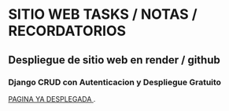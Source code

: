   # SITIO WEB TASKS / NOTAS / RECORDATORIOS

## Despliegue de sitio web en render / github


### Django CRUD con Autenticacion y Despliegue Gratuito
[PAGINA YA DESPLEGADA ]().


